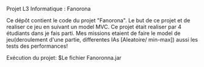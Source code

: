 Projet L3 Informatique : Fanorona

Ce dépôt contient le code du projet "Fanorona". Le but de ce projet et de realiser ce jeu en suivant un model MVC.
Ce projet était realiser par 4 étudiants dans je fais parti.
Mes missions etaient de faire le model de jeu(deroulement d'une partie, differentes IAs [Aleatoire/ min-max]) aussi les tests des performances!

Exécution du projet:
  $Le fichier Fanoronna.jar
